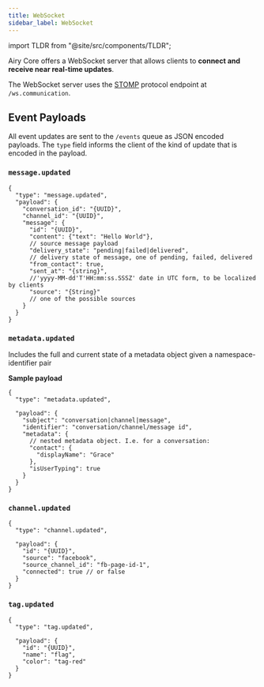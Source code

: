 ```yaml
---
title: WebSocket
sidebar_label: WebSocket
---
```


import TLDR from "@site/src/components/TLDR";

<TLDR>

Airy Core offers a WebSocket server that allows clients to **connect and receive
near real-time updates**.

</TLDR>

The WebSocket server uses the
[STOMP](https://en.wikipedia.org/wiki/Streaming_Text_Oriented_Messaging_Protocol)
protocol endpoint at `/ws.communication`.

## Event Payloads

All event updates are sent to the `/events` queue as JSON encoded payloads. The
`type` field informs the client of the kind of update that is encoded in the
payload.

### `message.updated`

```json5
{
  "type": "message.updated",
  "payload": {
    "conversation_id": "{UUID}",
    "channel_id": "{UUID}",
    "message": {
      "id": "{UUID}",
      "content": {"text": "Hello World"},
      // source message payload
      "delivery_state": "pending|failed|delivered",
      // delivery state of message, one of pending, failed, delivered
      "from_contact": true,
      "sent_at": "{string}",
      //'yyyy-MM-dd'T'HH:mm:ss.SSSZ' date in UTC form, to be localized by clients
      "source": "{String}"
      // one of the possible sources
    }
  }
}
```

### `metadata.updated`

Includes the full and current state of a metadata object given a namespace-identifier pair

**Sample payload**

```json5
{
  "type": "metadata.updated",

  "payload": {
    "subject": "conversation|channel|message",
    "identifier": "conversation/channel/message id",
    "metadata": {
      // nested metadata object. I.e. for a conversation:
      "contact": {
        "displayName": "Grace"
      },
      "isUserTyping": true
    }
  }
}
```

### `channel.updated`

```json5
{
  "type": "channel.updated",

  "payload": {
    "id": "{UUID}",
    "source": "facebook",
    "source_channel_id": "fb-page-id-1",
    "connected": true // or false
  }
}
```

### `tag.updated`

```json5
{
  "type": "tag.updated",

  "payload": {
    "id": "{UUID}",
    "name": "flag",
    "color": "tag-red"
  }
}
```

